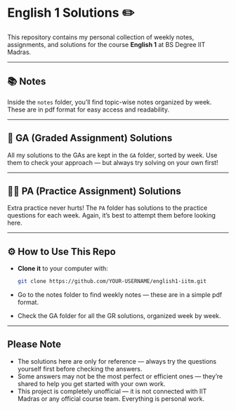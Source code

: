 # English 1 Solutions ✏️

This repository contains my personal collection of weekly notes, assignments, and solutions for the course **English 1** at BS Degree IIT Madras.

---

## 📚 Notes

Inside the `notes` folder, you’ll find topic-wise notes organized by week. These are in pdf format for easy access and readability.

---

## 📝 GA (Graded Assignment) Solutions

All my solutions to the GAs are kept in the `GA` folder, sorted by week. Use them to check your approach — but always try solving on your own first!

---


## 🏋️‍♀️ PA (Practice Assignment) Solutions

Extra practice never hurts! The `PA` folder has solutions to the practice questions for each week. Again, it’s best to attempt them before looking here.

---


## ⚙️ How to Use This Repo

- **Clone it** to your computer with:  
  ```bash
  git clone https://github.com/YOUR-USERNAME/english1-iitm.git
  

- Go to the notes folder to find weekly notes — these are in a simple pdf format.

- Check the GA folder for all the GR solutions, organized week by week.

---

## Please Note
 - The solutions here are only for reference — always try the questions yourself first before checking the answers.
 - Some answers may not be the most perfect or efficient ones — they’re shared to help you get started with your own work.
 - This project is completely unofficial — it is not connected with IIT Madras or any official course team. Everything is personal work.

